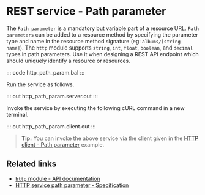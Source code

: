 # REST service - Path parameter

The `Path parameter` is a mandatory but variable part of a resource URL. `Path parameters` can be added to a resource method by specifying the parameter type and name in the resource method signature (eg: `albums/[string name]`). The `http` module supports `string`, `int`, `float`, `boolean`, and `decimal` types in path parameters. Use it when designing a REST API endpoint which should uniquely identify a resource or resources.

::: code http_path_param.bal :::

Run the service as follows.

::: out http_path_param.server.out :::

Invoke the service by executing the following cURL command in a new terminal.

::: out http_path_param.client.out :::

>**Tip:** You can invoke the above service via the client given in the [HTTP client - Path parameter](/learn/by-example/http-client-path-parameter/) example.

## Related links
- [`http` module - API documentation](https://lib.ballerina.io/ballerina/http/latest/)
- [HTTP service path parameter - Specification](/spec/http/#233-path-parameter)
